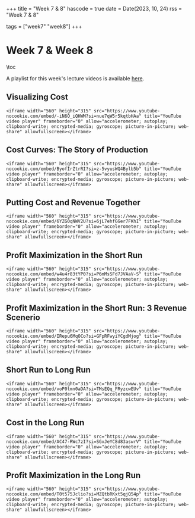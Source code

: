 +++
title = "Week 7 & 8"
hascode = true
date = Date(2023, 10, 24)
rss = "Week 7 & 8"

tags = ["week7" "week8"]
+++


# Week 7 & Week 8

\toc

A playlist for this week's lecture videos is available [here](https://www.youtube.com/playlist?list=PLBl3tyVmUuViSWdZWs9z8yGnTnS-gcTYp).

## Visualizing Cost

~~~
<iframe width="560" height="315" src="https://www.youtube-nocookie.com/embed/-iN6O_iQHWM?si=nue7qW5r5kqtbHAa" title="YouTube video player" frameborder="0" allow="accelerometer; autoplay; clipboard-write; encrypted-media; gyroscope; picture-in-picture; web-share" allowfullscreen></iframe>
~~~


## Cost Curves: The Story of Production

~~~
<iframe width="560" height="315" src="https://www.youtube-nocookie.com/embed/ByofIrZtrRI?si=z-5vyusWQ4Bylb5b" title="YouTube video player" frameborder="0" allow="accelerometer; autoplay; clipboard-write; encrypted-media; gyroscope; picture-in-picture; web-share" allowfullscreen></iframe>
~~~


## Putting Cost and Revenue Together

~~~
<iframe width="560" height="315" src="https://www.youtube-nocookie.com/embed/6YZG0qNWV2U?si=6jL7ehfGGer7FKhI" title="YouTube video player" frameborder="0" allow="accelerometer; autoplay; clipboard-write; encrypted-media; gyroscope; picture-in-picture; web-share" allowfullscreen></iframe>
~~~


## Profit Maximization in the Short Run

~~~
<iframe width="560" height="315" src="https://www.youtube-nocookie.com/embed/w4u4r83tYP0?si=P6mMsSFd7JVAaV-S" title="YouTube video player" frameborder="0" allow="accelerometer; autoplay; clipboard-write; encrypted-media; gyroscope; picture-in-picture; web-share" allowfullscreen></iframe>
~~~


## Profit Maximization in the Short Run: 3 Revenue Scenerio

~~~
<iframe width="560" height="315" src="https://www.youtube-nocookie.com/embed/IRepu6MqOCo?si=GFpRFwyiYCgdMjog" title="YouTube video player" frameborder="0" allow="accelerometer; autoplay; clipboard-write; encrypted-media; gyroscope; picture-in-picture; web-share" allowfullscreen></iframe>
~~~


## Short Run to Long Run

~~~
<iframe width="560" height="315" src="https://www.youtube-nocookie.com/embed/voP0tmn0aDA?si=TMsEQq_FRyzcwEUv" title="YouTube video player" frameborder="0" allow="accelerometer; autoplay; clipboard-write; encrypted-media; gyroscope; picture-in-picture; web-share" allowfullscreen></iframe>
~~~


## Cost in the Long Run

~~~
<iframe width="560" height="315" src="https://www.youtube-nocookie.com/embed/AC47-RWc7zI?si=SGxJeYC8d83aswrV" title="YouTube video player" frameborder="0" allow="accelerometer; autoplay; clipboard-write; encrypted-media; gyroscope; picture-in-picture; web-share" allowfullscreen></iframe>
~~~


## Profit Maximization in the Long Run

~~~
<iframe width="560" height="315" src="https://www.youtube-nocookie.com/embed/T0t575Jclio?si=MZQtbRKxt5qjQ54p" title="YouTube video player" frameborder="0" allow="accelerometer; autoplay; clipboard-write; encrypted-media; gyroscope; picture-in-picture; web-share" allowfullscreen></iframe>
~~~
